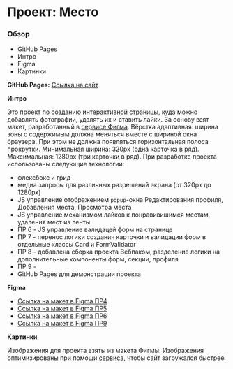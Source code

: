 # Проект: Место

### Обзор
* GitHub Pages
* Интро
* Figma
* Картинки

**GitHub Pages:**
[Ссылка на сайт](https://vdycoder.github.io/mesto/)

**Интро**

Это проект по созданию интерактивной страницы, куда можно добавлять фотографии, удалять их и ставить лайки.
За основу взят макет, разработанный в [сервисе Фигма](https://www.figma.com/).
Вёрстка адаптивная: ширина зоны с содержимым должна меняться вместе с шириной окна браузера. При этом не должна появляться горизонтальная полоса прокрутки. Минимальная ширина: 320px (одна карточка в ряд). Максимальная: 1280px (три карточки в ряд).
При разработке проекта использованы следующие технологии:
+ флексбокс и грид
+ медиа запросы для различных разрешений экрана (от 320px до 1280px)
+ JS управление отображением `popup`-окна Редактирования профиля, Добавления места, Просмотра места
+ JS управление механизмом лайков к понравивишимся местам, удаления мест из ленты
+ ПР 6 - JS управление валидацей форм на странице
+ ПР 7 - перенос логики создания карточки и валидации форм в отдельные классы Card и FormValidator
+ ПР 8 - добавлена сборка проекта Вебпаком, разделение логики на дополнительные компоненты форм, секции, профиля
+ ПР 9 - 
+ GitHub Pages для демонстрации проекта

**Figma**

* [Ссылка на макет в Figma ПР4](https://www.figma.com/file/2cn9N9jSkmxD84oJik7xL7/JavaScript.-Sprint-4?node-id=0%3A1)
* [Ссылка на макет в Figma ПР5](https://www.figma.com/file/bjyvbKKJN2naO0ucURl2Z0/JavaScript.-Sprint-5?node-id=0%3A1)
* [Ссылка на макет в Figma ПР6](https://www.figma.com/file/kRVLKwYG3d1HGLvh7JFWRT/JavaScript.-Sprint-6?node-id=0%3A1)
* [Ссылка на макет в Figma ПР9](https://www.figma.com/file/PSdQFRHoxXJFs2FH8IXViF/JavaScript-9-sprint?node-id=0%3A1)

**Картинки**

Изображения для проекта взяты из макета Фигмы.
Изображения оптимизированы при помощи [сервиса](https://tinypng.com/), чтобы сайт загружался быстрее.
